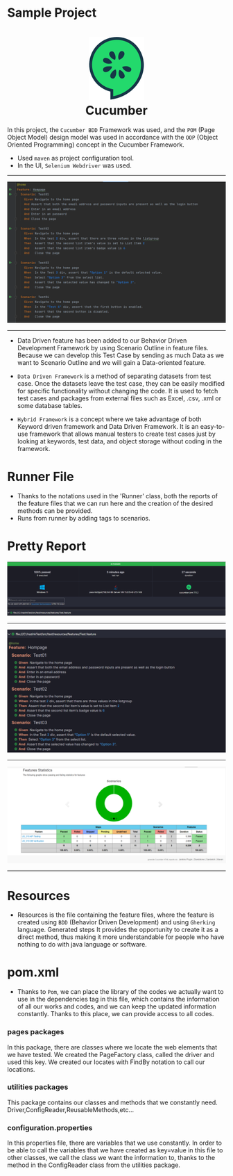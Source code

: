 # Sample Project


<h1 align="center">
  <img src="https://raw.githubusercontent.com/cucumber/cucumber-js/4c80df1a25c3bb25dc57d65ab8e5ee842a469826/docs/images/logo.svg" alt="">
  <br>
  Cucumber
</h1>


In this project, the `Cucumber BDD` Framework was used, and the `POM` (Page Object Model) design model was used in accordance with the `OOP` (Object Oriented Programming) concept in the Cucumber Framework.
* Used `maven` as project configuration tool.
* In the UI, `Selenium Webdriver` was used.
<hr>
<img src="https://github.com/ToKyOzY/nazinkTest/blob/master/Screenshot%202023-05-22%20134609.png" alt="">
<hr>

* Data Driven feature has been added to our Behavior Driven Development Framework by using Scenario Outline in feature files. 
Because we can develop this Test Case by sending as much Data as we want to Scenario Outline and we will gain a Data-oriented feature.

* `Data Driven Framework` is a method of separating datasets from test case. Once the datasets leave the test case, they can be easily modified for specific functionality without changing the code. It is used to fetch test cases and packages from external files such as Excel, .csv, .xml or some database tables.

* `Hybrid Framework` is a concept where we take advantage of both Keyword driven framework and Data Driven Framework. It is an easy-to-use framework that allows manual testers to create test cases just by looking at keywords, test data, and object storage without coding in the framework.

# Runner File
* Thanks to the notations used in the 'Runner' class, both the reports of the feature files that we can run here and the creation of the desired methods can be provided.
* Runs from runner by adding tags to scenarios.

# Pretty Report
<img src="https://github.com/ToKyOzY/nazinkTest/blob/master/Screenshot%202023-05-22%20133901.png" alt="">
<hr>
<img src="https://github.com/ToKyOzY/nazinkTest/blob/master/Screenshot%202023-05-22%20134812.png" alt=""/>
<hr>
<img src="https://github.com/SenaYcdl/SenaYcdl/blob/main/image%20(19).png" alt=""/>
<hr>

# Resources
* Resources is the file containing the feature files, where the feature is created using `BDD` (Behavior Driven Development) and using `Gherking` language. Generated steps
  It provides the opportunity to create it as a direct method, thus making it more understandable for people who have nothing to do with java language or software.

# pom.xml
* Thanks to `Pom`, we can place the library of the codes we actually want to use in the dependencies tag in this file, which contains the information of all our works and codes, and we can keep the updated information constantly. Thanks to this place, we can provide access to all codes.

### pages packages <br/>
In this package, there are classes where we locate the web elements that we have tested. We created the PageFactory class, called the driver and used this key. We created our locates with FindBy notation to call our locations.

### utilities packages <br/>
This package contains our classes and methods that we constantly need.
Driver,ConfigReader,ReusableMethods,etc...

### configuration.properties <br/>
In this properties file, there are variables that we use constantly. In order to be able to call the variables that we have created as key=value in this file to other classes, we call the class we want the information to, thanks to the method in the ConfigReader class from the utilities package.




